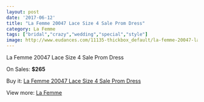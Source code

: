 ```yaml
---
layout: post
date: '2017-06-12'
title: "La Femme 20047 Lace Size 4 Sale Prom Dress"
category: La Femme
tags: ["bridal","crazy","wedding","special","style"]
image: http://www.eudances.com/11135-thickbox_default/la-femme-20047-lace-size-4-sale-prom-dress.jpg
---
```

La Femme 20047 Lace Size 4 Sale Prom Dress

On Sales: **$265**
<a href="https://www.eudances.com/en/la-femme/3549-la-femme-20047-lace-size-4-sale-prom-dress.html"><amp-img layout="responsive" width="600" height="600" src="//www.eudances.com/11135-thickbox_default/la-femme-20047-lace-size-4-sale-prom-dress.jpg" alt="La Femme 20047 Lace Size 4 Sale Prom Dress 0" /></a>
<a href="https://www.eudances.com/en/la-femme/3549-la-femme-20047-lace-size-4-sale-prom-dress.html"><amp-img layout="responsive" width="600" height="600" src="//www.eudances.com/11137-thickbox_default/la-femme-20047-lace-size-4-sale-prom-dress.jpg" alt="La Femme 20047 Lace Size 4 Sale Prom Dress 1" /></a>
<a href="https://www.eudances.com/en/la-femme/3549-la-femme-20047-lace-size-4-sale-prom-dress.html"><amp-img layout="responsive" width="600" height="600" src="//www.eudances.com/11136-thickbox_default/la-femme-20047-lace-size-4-sale-prom-dress.jpg" alt="La Femme 20047 Lace Size 4 Sale Prom Dress 2" /></a>

Buy it: [La Femme 20047 Lace Size 4 Sale Prom Dress](https://www.eudances.com/en/la-femme/3549-la-femme-20047-lace-size-4-sale-prom-dress.html "La Femme 20047 Lace Size 4 Sale Prom Dress")

View more: [La Femme](https://www.eudances.com/en/72-La-Femme "La Femme")